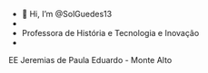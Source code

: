 - 👋 Hi, I’m @SolGuedes13
- 
- Professora de História e Tecnologia e Inovação
- 
EE Jeremias de Paula Eduardo - Monte Alto


<!---
SolGuedes13/SolGuedes13 is a ✨ special ✨ repository because its `README.md` (this file) appears on your GitHub profile.
You can click the Preview link to take a look at your changes.
--->
